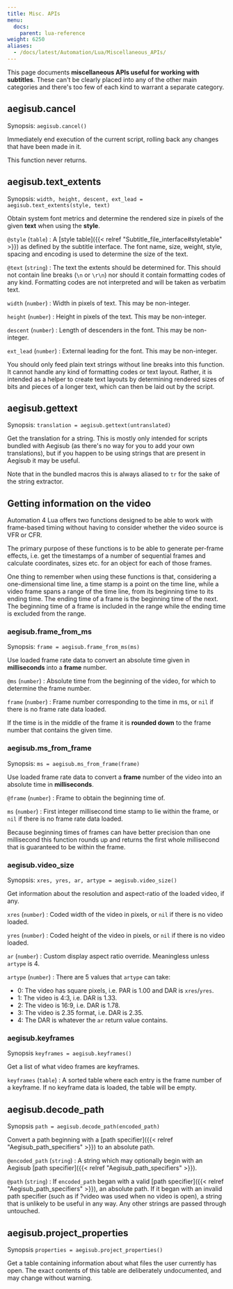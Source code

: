 ```yaml
---
title: Misc. APIs
menu:
  docs:
    parent: lua-reference
weight: 6250
aliases:
  - /docs/latest/Automation/Lua/Miscellaneous_APIs/
---
```


This page documents **miscellaneous APIs useful for working with
subtitles**. These can't be clearly placed into any of the other main
categories and there's too few of each kind to warrant a separate category.

## aegisub.cancel

Synopsis: `aegisub.cancel()`

Immediately end execution of the current script, rolling back any changes
that have been made in it.

This function never returns.

## aegisub.text_extents

Synopsis: `width, height, descent, ext_lead = aegisub.text_extents(style, text)`

Obtain system font metrics and determine the rendered size in pixels of the
given **text** when using the **style**.

`@style` (`table`)
: A [style table]({{< relref "Subtitle_file_interface#styletable" >}}) as defined by
  the subtitle interface. The font name, size, weight, style, spacing and
  encoding is used to determine the size of the text.

`@text` (`string`)
: The text the extents should be determined for. This
  should not contain line breaks (`\n` or `\r\n`) nor should it contain
  formatting codes of any kind. Formatting codes are not interpreted and
  will be taken as verbatim text.

`width` (`number`)
: Width in pixels of text. This may be non-integer.

`height` (`number`)
: Height in pixels of the text. This may be non-integer.

`descent` (`number`)
: Length of descenders in the font. This may be
  non-integer.

`ext_lead` (`number`)
: External leading for the font. This may be non-integer.

You should only feed plain text strings without line breaks into this
function. It cannot handle any kind of formatting codes or text layout.
Rather, it is intended as a helper to create text layouts by determining
rendered sizes of bits and pieces of a longer text, which can then be
laid out by the script.

## aegisub.gettext

Synopsis: `translation = aegisub.gettext(untranslated)`

Get the translation for a string. This is mostly only intended for scripts
bundled with Aegisub (as there's no way for you to add your own
translations), but if you happen to be using strings that are present in
Aegisub it may be useful.

Note that in the bundled macros this is always aliased to `tr` for the sake
of the string extractor.

## Getting information on the video

Automation 4 Lua offers two functions designed to be able to work with
frame-based timing without having to consider whether the video source is
VFR or CFR.

The primary purpose of these functions is to be able to generate per-frame
effects, i.e. get the timestamps of a number of sequential frames and
calculate coordinates, sizes etc. for an object for each of those frames.

One thing to remember when using these functions is that, considering a
one-dimensional time line, a time stamp is a point on the time line, while
a video frame spans a range of the time line, from its beginning time to
its ending time. The ending time of a frame is the beginning time of the
next. The beginning time of a frame is included in the range while the
ending time is excluded from the range.

### aegisub.frame_from_ms

Synopsis: `frame = aegisub.frame_from_ms(ms)`

Use loaded frame rate data to convert an absolute time given in
**milliseconds** into a **frame** number.

`@ms` (`number`)
: Absolute time from the beginning of the video, for
  which to determine the frame number.

`frame` (`number`)
: Frame number corresponding to the time in ms, or `nil` if there is no
  frame rate data loaded.

If the time is in the middle of the frame it is **rounded down** to the frame
number that contains the given time.

### aegisub.ms_from_frame

Synopsis: `ms = aegisub.ms_from_frame(frame)`

Use loaded frame rate data to convert a **frame** number of the video into
an absolute time in **milliseconds**.

`@frame` (`number`)
: Frame to obtain the beginning time of.

`ms` (`number`)
: First integer millisecond time stamp to lie within the frame, or `nil` if
  there is no frame rate data loaded.

Because beginning times of frames can have better precision than one
millisecond this function rounds up and returns the first whole millisecond
that is guaranteed to be within the frame.

### aegisub.video_size

Synopsis: `xres, yres, ar, artype = aegisub.video_size()`

Get information about the resolution and aspect-ratio of the loaded video,
if any.

`xres` (`number`)
: Coded width of the video in pixels, or `nil` if there is no video loaded.

`yres` (`number`)
: Coded height of the video in pixels, or `nil` if there is no video loaded.

`ar` (`number`)
: Custom display aspect ratio override. Meaningless unless `artype` is 4.

`artype` (`number`)
: There are 5 values that `artype` can take:

  - 0: The video has square pixels, i.e. PAR is 1.00 and DAR is `xres`/`yres`.
  - 1: The video is 4:3, i.e. DAR is 1.33.
  - 2: The video is 16:9, i.e. DAR is 1.78.
  - 3: The video is 2.35 format, i.e. DAR is 2.35.
  - 4: The DAR is whatever the `ar` return value contains.

### aegisub.keyframes

Synopsis `keyframes = aegisub.keyframes()`

Get a list of what video frames are keyframes.

`keyframes` (`table`)
: A sorted table where each entry is the frame number of a keyframe. If
  no keyframe data is loaded, the table will be empty.

## aegisub.decode_path

Synopsis `path = aegisub.decode_path(encoded_path)`

Convert a path beginning with a [path specifier]({{< relref "Aegisub_path_specifiers" >}})
to an absolute path.

`@encoded_path` (`string`)
: A string which may optionally begin with an Aegisub [path specifier]({{< relref "Aegisub_path_specifiers" >}}).

`@path` (`string`)
: If `encoded_path` began with a valid [path specifier]({{< relref "Aegisub_path_specifiers" >}}), an absolute path. If it began with an
  invalid path specifier (such as if ?video was used when no video is open),
  a string that is unlikely to be useful in any way. Any other strings are
  passed through untouched.

## aegisub.project_properties

Synopsis `properties = aegisub.project_properties()`

Get a table containing information about what files the user currently has open.
The exact contents of this table are deliberately undocumented, and may change without warning.
